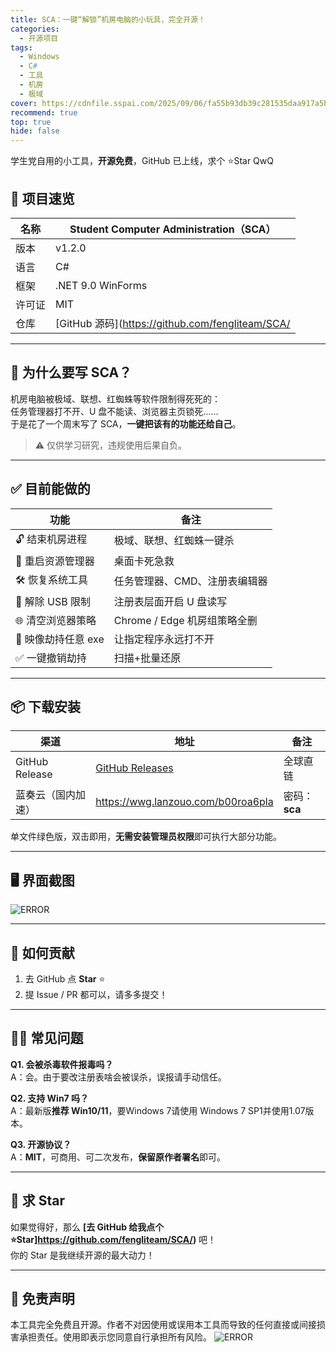 ```yaml
---
title: SCA：一键“解锁”机房电脑的小玩具，完全开源！
categories:
  - 开源项目
tags:
  - Windows
  - C#
  - 工具
  - 机房
  - 极域
cover: https://cdnfile.sspai.com/2025/09/06/fa55b93db39c281535daa917a5bcf672.png?imageMogr2/auto-orient/thumbnail/!1420x708r/gravity/center/crop/1420x708/format/webp/ignore-error/1
recommend: true
top: true
hide: false
---
```

学生党自用的小工具，**开源免费**，GitHub 已上线，求个 ⭐Star  QwQ

## 🚀 项目速览
| 名称 | Student Computer Administration（SCA） |
|---|---|
| 版本 | v1.2.0 |
| 语言 | C# |
| 框架 | .NET 9.0 WinForms |
| 许可证 | MIT |
| 仓库 | [GitHub 源码](https://github.com/fengliteam/SCA/|
---

## 🎯 为什么要写 SCA？
机房电脑被极域、联想、红蜘蛛等软件限制得死死的：  
任务管理器打不开、U 盘不能读、浏览器主页锁死……  
于是花了一个周末写了 SCA，**一键把该有的功能还给自己**。  
> ⚠️ 仅供学习研究，违规使用后果自负。

---

## ✅ 目前能做的
| 功能 | 备注 |
|---|---|
| 🔓 结束机房进程 | 极域、联想、红蜘蛛一键杀 |
| 🔄 重启资源管理器 | 桌面卡死急救 |
| 🛠 恢复系统工具 | 任务管理器、CMD、注册表编辑器 |
| 💾 解除 USB 限制 | 注册表层面开启 U 盘读写 |
| 🌐 清空浏览器策略 | Chrome / Edge 机房组策略全删 |
| 🚫 映像劫持任意 exe | 让指定程序永远打不开 |
| ✅ 一键撤销劫持 | 扫描+批量还原 |

---

## 📦 下载安装
| 渠道 | 地址 | 备注 |
|---|---|---|
| GitHub Release | [GitHub Releases](https://github.com/fengliteam/SCA/releases/tag/LAST) | 全球直链 |
| 蓝奏云（国内加速） | https://wwg.lanzouo.com/b00roa6pla | 密码：**sca** |

单文件绿色版，双击即用，**无需安装管理员权限**即可执行大部分功能。

---

## 🖥 界面截图
![ERROR](https://cdnfile.sspai.com/2025/09/06/c79cedc5375ead9018da5bfd089f5fe0.png?imageView2/2/w/1120/q/90/interlace/1/ignore-error/1/format/webp)  

---

## 🤝 如何贡献
1. 去 GitHub 点 **Star** ⭐  
2. 提 Issue / PR 都可以，请多多提交！
---

## 🙋‍♂️ 常见问题
**Q1. 会被杀毒软件报毒吗？**  
A：会。由于要改注册表啥会被误杀，误报请手动信任。

**Q2. 支持 Win7 吗？**  
A：最新版**推荐 Win10/11**，要Windows 7请使用 Windows 7 SP1并使用1.07版本。

**Q3. 开源协议？**  
A：**MIT**，可商用、可二次发布，**保留原作者署名**即可。

---

## 📣 求 Star
如果觉得好，那么
**[去 GitHub 给我点个 ⭐Star]https://github.com/fengliteam/SCA/)** 吧！  
你的 Star 是我继续开源的最大动力！

---

## 📜 免责声明
本工具完全免费且开源。作者不对因使用或误用本工具而导致的任何直接或间接损害承担责任。使用即表示您同意自行承担所有风险。
![ERROR](https://cdnfile.sspai.com/2025/09/06/7c7bb0f78013106b6e80d2d3e28804c2.png?imageView2/2/w/1120/q/90/interlace/1/ignore-error/1/format/webp)  
